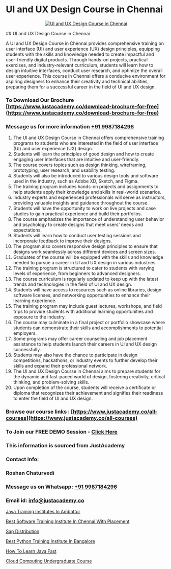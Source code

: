 # UI and UX Design Course in Chennai

<p align="center">
  <a href="https://justacademy.co/all-courses">
    <img src="https://ibb.co/CngWr2j" alt="UI and UX Design Course in Chennai">
  </a>
</p>
## UI and UX Design Course in Chennai

A UI and UX Design Course in Chennai provides comprehensive training on user interface (UI) and user experience (UX) design principles, equipping students with the skills and knowledge needed to create impactful and user-friendly digital products. Through hands-on projects, practical exercises, and industry-relevant curriculum, students will learn how to design intuitive interfaces, conduct user research, and optimize the overall user experience. This course in Chennai offers a conducive environment for aspiring designers to enhance their creativity and technical abilities, preparing them for a successful career in the field of UI and UX design.
### To Download Our Brochure [https://www.justacademy.co/download-brochure-for-free](https://www.justacademy.co/download-brochure-for-free)
### Message us for more information [+91 9987184296](https://api.whatsapp.com/send?phone=919987184296)
1) The UI and UX Design Course in Chennai offers comprehensive training programs to students who are interested in the field of user interface (UI) and user experience (UX) design.
2) Students will learn the principles of good design and how to create engaging user interfaces that are intuitive and user-friendly.
3) The course covers topics such as design thinking, wireframing, prototyping, user research, and usability testing.
4) Students will also be introduced to various design tools and software used in the industry, such as Adobe XD, Sketch, and Figma.
5) The training program includes hands-on projects and assignments to help students apply their knowledge and skills in real-world scenarios.
6) Industry experts and experienced professionals will serve as instructors, providing valuable insights and guidance throughout the course.
7) Students will have the opportunity to work on live projects and case studies to gain practical experience and build their portfolios.
8) The course emphasizes the importance of understanding user behavior and psychology to create designs that meet users' needs and expectations.
9) Students will learn how to conduct user testing sessions and incorporate feedback to improve their designs.
10) The program also covers responsive design principles to ensure that designs work seamlessly across different devices and screen sizes.
11) Graduates of the course will be equipped with the skills and knowledge needed to pursue a career in UI and UX design in various industries.
12) The training program is structured to cater to students with varying levels of experience, from beginners to advanced designers.
13) The course curriculum is regularly updated to keep up with the latest trends and technologies in the field of UI and UX design.
14) Students will have access to resources such as online libraries, design software licenses, and networking opportunities to enhance their learning experience.
15) The training program may include guest lectures, workshops, and field trips to provide students with additional learning opportunities and exposure to the industry.
16) The course may culminate in a final project or portfolio showcase where students can demonstrate their skills and accomplishments to potential employers.
17) Some programs may offer career counseling and job placement assistance to help students launch their careers in UI and UX design successfully.
18) Students may also have the chance to participate in design competitions, hackathons, or industry events to further develop their skills and expand their professional network.
19) The UI and UX Design Course in Chennai aims to prepare students for the dynamic and fast-paced world of design, fostering creativity, critical thinking, and problem-solving skills.
20) Upon completion of the course, students will receive a certificate or diploma that recognizes their achievement and signifies their readiness to enter the field of UI and UX design.

### Browse our course links : [https://www.justacademy.co/all-courses](https://www.justacademy.co/all-courses) 
### To Join our FREE DEMO Session - [Click Here](https://www.justacademy.co/register-for-course-demo)


### This information is sourced from JustAcademy
### Contact Info:
### Roshan Chaturvedi
### Message us on Whatsapp: [+91 9987184296](https://api.whatsapp.com/send?phone=919987184296)
### Email id: [info@justacademy.co](mailto:info@justacademy.co)
                
[Java Training Institutes In Ambattur](https://www.linkedin.com/pulse/java-training-institutes-ambattur-software-training-sunnyvale-76h4e?trackingId=mMj7m0276vOMyCNShtinFA%3D%3D&lipi=urn%3Ali%3Apage%3Ad_flagship3_company_admin%3BPMbi7PJsSrOfOFf5jCv3gg%3D%3D)

[Best Software Training Institute In Chennai With Placement](https://www.linkedin.com/pulse/best-software-training-institute-chennai-placement-ck1tc?trackingId=w9irY56bP4EgtZX5FV9Gcg%3D%3D&lipi=urn%3Ali%3Apage%3Ad_flagship3_company_admin%3BH6KMNh6EQhC0bc0MnOGqbQ%3D%3D)

[Sap Distribution](https://medium.com/@justacademytraining/sap-distribution-99278a5b6597)

[Best Python Training Institute In Bangalore](https://medium.com/@prempja40/best-python-training-institute-in-bangalore-267c0f1b4650)

[How To Learn Java Fast](https://justacademyin.github.io/justacademy/how-to-learn-java-fast)

[Cloud Computing Undergraduate Course](https://justacademyin.github.io/justacademy/cloud-computing-undergraduate-course)

